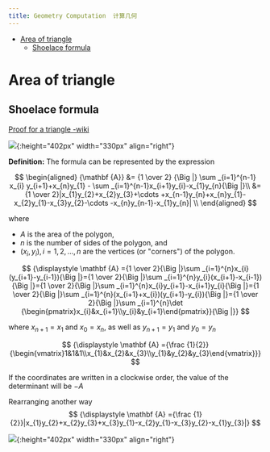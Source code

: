 ```yaml
---
title: Geometry Computation  计算几何
---
```


<!-- TOC START min:1 max:3 link:true update:true -->
- [Area of triangle](#area-of-triangle)
  - [Shoelace formula](#shoelace-formula)

<!-- TOC END -->



# Area of triangle
## Shoelace formula
[Proof for a triangle -wiki](https://en.wikipedia.org/wiki/Shoelace_formula)

![](https://upload.wikimedia.org/wikipedia/commons/thumb/a/a9/Shoelace3.png/800px-Shoelace3.png){:height="402px" width="330px" align="right"}


**Definition:**
The formula can be represented by the expression

$$
\begin{aligned}
{\mathbf  {A}} &= {1 \over 2} {\Big |}
\sum _{i=1}^{n-1} x_{i} y_{i+1}+x_{n}y_{1} - \sum _{i=1}^{n-1}x_{i+1}y_{i}-x_{1}y_{n}{\Big |}\\
  &={1 \over 2}|x_{1}y_{2}+x_{2}y_{3}+\cdots +x_{n-1}y_{n}+x_{n}y_{1}-x_{2}y_{1}-x_{3}y_{2}-\cdots -x_{n}y_{n-1}-x_{1}y_{n}| \\
\end{aligned}
$$


where

- $A$ is the area of the polygon,
- $n$ is the number of sides of the polygon, and
- $(x_i, y_i), i = 1, 2,..., n$ are the vertices (or "corners") of the polygon.

$$
{\displaystyle \mathbf {A} ={1 \over 2}{\Big |}\sum _{i=1}^{n}x_{i}(y_{i+1}-y_{i-1}){\Big |}={1 \over 2}{\Big |}\sum _{i=1}^{n}y_{i}(x_{i+1}-x_{i-1}){\Big |}={1 \over 2}{\Big |}\sum _{i=1}^{n}x_{i}y_{i+1}-x_{i+1}y_{i}{\Big |}={1 \over 2}{\Big |}\sum _{i=1}^{n}(x_{i+1}+x_{i})(y_{i+1}-y_{i}){\Big |}={1 \over 2}{\Big |}\sum _{i=1}^{n}\det {\begin{pmatrix}x_{i}&x_{i+1}\\y_{i}&y_{i+1}\end{pmatrix}}{\Big |}}
$$


where $x_{n+1} = x_1$ and $x_0 = x_n$, as well as $y_{n+1} = y_1$ and $y_0 = y_n$


$$
{\displaystyle \mathbf {A} ={\frac {1}{2}}{\begin{vmatrix}1&1&1\\x_{1}&x_{2}&x_{3}\\y_{1}&y_{2}&y_{3}\end{vmatrix}}}
$$

If the coordinates are written in a clockwise order, the value of the determinant will be $-A$

Rearranging another way
$$
{\displaystyle \mathbf {A} ={\frac {1}{2}}|x_{1}y_{2}+x_{2}y_{3}+x_{3}y_{1}-x_{2}y_{1}-x_{3}y_{2}-x_{1}y_{3}|}
$$

![](https://upload.wikimedia.org/wikipedia/commons/thumb/e/e8/Triangle_area_from_coordinates_JCB.jpg/732px-Triangle_area_from_coordinates_JCB.jpg){:height="402px" width="330px" align="right"}
